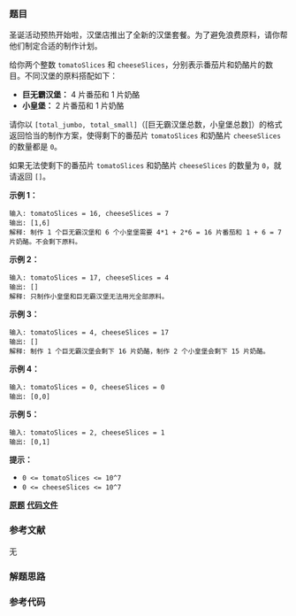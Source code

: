 ### 题目
圣诞活动预热开始啦，汉堡店推出了全新的汉堡套餐。为了避免浪费原料，请你帮他们制定合适的制作计划。

给你两个整数 `tomatoSlices` 和 `cheeseSlices`，分别表示番茄片和奶酪片的数目。不同汉堡的原料搭配如下：

  * **巨无霸汉堡：** 4 片番茄和 1 片奶酪
  * **小皇堡：** 2 片番茄和 1 片奶酪

请你以 `[total_jumbo, total_small]`（[巨无霸汉堡总数，小皇堡总数]）的格式返回恰当的制作方案，使得剩下的番茄片
`tomatoSlices` 和奶酪片 `cheeseSlices` 的数量都是 `0`。

如果无法使剩下的番茄片 `tomatoSlices` 和奶酪片 `cheeseSlices` 的数量为 `0`，就请返回 `[]`。



**示例 1：**

    
    
    输入: tomatoSlices = 16, cheeseSlices = 7
    输出: [1,6]
    解释: 制作 1 个巨无霸汉堡和 6 个小皇堡需要 4*1 + 2*6 = 16 片番茄和 1 + 6 = 7 片奶酪。不会剩下原料。
    

**示例 2：**

    
    
    输入: tomatoSlices = 17, cheeseSlices = 4
    输出: []
    解释: 只制作小皇堡和巨无霸汉堡无法用光全部原料。
    

**示例 3：**

    
    
    输入: tomatoSlices = 4, cheeseSlices = 17
    输出: []
    解释: 制作 1 个巨无霸汉堡会剩下 16 片奶酪，制作 2 个小皇堡会剩下 15 片奶酪。
    

**示例 4：**

    
    
    输入: tomatoSlices = 0, cheeseSlices = 0
    输出: [0,0]
    

**示例 5：**

    
    
    输入: tomatoSlices = 2, cheeseSlices = 1
    输出: [0,1]
    



**提示：**

  * `0 <= tomatoSlices <= 10^7`
  * `0 <= cheeseSlices <= 10^7`

 **[原题](https://leetcode-cn.com/problems/number-of-burgers-with-no-waste-of-ingredients/)**    **[代码文件]()**


### 参考文献
无

### 解题思路




### 参考代码

```go


```




